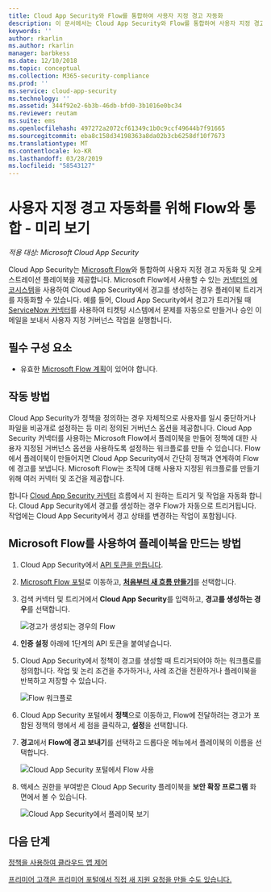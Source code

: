 ```yaml
---
title: Cloud App Security와 Flow를 통합하여 사용자 지정 경고 자동화
description: 이 문서에서는 Cloud App Security와 Flow를 통합하여 사용자 지정 경고를 자동화하는 방법에 대한 정보를 제공합니다.
keywords: ''
author: rkarlin
ms.author: rkarlin
manager: barbkess
ms.date: 12/10/2018
ms.topic: conceptual
ms.collection: M365-security-compliance
ms.prod: ''
ms.service: cloud-app-security
ms.technology: ''
ms.assetid: 344f92e2-6b3b-46db-bfd0-3b1016e0bc34
ms.reviewer: reutam
ms.suite: ems
ms.openlocfilehash: 497272a2072cf61349c1b0c9ccf49644b7f91665
ms.sourcegitcommit: eba8c158d34198363a8da02b3cb6258df10f7673
ms.translationtype: MT
ms.contentlocale: ko-KR
ms.lasthandoff: 03/28/2019
ms.locfileid: "58543127"
---
```

# <a name="integrate-with-flow-for-custom-alert-automation---preview"></a>사용자 지정 경고 자동화를 위해 Flow와 통합 - 미리 보기

*적용 대상: Microsoft Cloud App Security*

Cloud App Security는 [Microsoft Flow](https://docs.microsoft.com/flow/getting-started)와 통합하여 사용자 지정 경고 자동화 및 오케스트레이션 플레이북을 제공합니다. Microsoft Flow에서 사용할 수 있는 [커넥터의 에코시스템](https://docs.microsoft.com/connectors/)을 사용하여 Cloud App Security에서 경고를 생성하는 경우 플레이북 트리거를 자동화할 수 있습니다. 예를 들어, Cloud App Security에서 경고가 트리거될 때 [ServiceNow 커넥터](https://docs.microsoft.com/connectors/service-now/)를 사용하여 티켓팅 시스템에서 문제를 자동으로 만들거나 승인 이메일을 보내서 사용자 지정 거버넌스 작업을 실행합니다.  

## <a name="prerequisites"></a>필수 구성 요소 

 - 유효한 [Microsoft Flow 계획](https://flow.microsoft.com/en-us/pricing)이 있어야 합니다.

## <a name="how-it-works"></a>작동 방법

Cloud App Security가 정책을 정의하는 경우 자체적으로 사용자를 일시 중단하거나 파일을 비공개로 설정하는 등 미리 정의된 거버넌스 옵션을 제공합니다. Cloud App Security 커넥터를 사용하는 Microsoft Flow에서 플레이북을 만들어 정책에 대한 사용자 지정된 거버넌스 옵션을 사용하도록 설정하는 워크플로를 만들 수 있습니다. Flow에서 플레이북이 만들어지면 Cloud App Security에서 간단히 정책과 연계하여 Flow에 경고를 보냅니다. Microsoft Flow는 조직에 대해 사용자 지정된 워크플로를 만들기 위해 여러 커넥터 및 조건을 제공합니다. 

합니다 [Cloud App Security 커넥터](https://docs.microsoft.com/connectors/cloudappsecurity/) 흐름에서 지 원하는 트리거 및 작업을 자동화 합니다. Cloud App Security에서 경고를 생성하는 경우 Flow가 자동으로 트리거됩니다. 작업에는 Cloud App Security에서 경고 상태를 변경하는 작업이 포함됩니다. 

## <a name="how-to-create-playbooks-with-microsoft-flow"></a>Microsoft Flow를 사용하여 플레이북을 만드는 방법

1. Cloud App Security에서 [API 토큰을 만듭니다](api-tokens.md). 

2. [Microsoft Flow 포털](https://flow.microsoft.com)로 이동하고, [**처음부터 새 흐름 만들기**](https://docs.microsoft.com/flow/get-started-logic-flow)를 선택합니다. 

3. 검색 커넥터 및 트리거에서 **Cloud App Security**를 입력하고, **경고를 생성하는 경우**를 선택합니다.

   ![경고가 생성되는 경우의 Flow](./media/flow-when-alert.png)

4. **인증 설정** 아래에 1단계의 API 토큰을 붙여넣습니다. 

5. Cloud App Security에서 정책이 경고를 생성할 때 트리거되어야 하는 워크플로를 정의합니다. 작업 및 논리 조건을 추가하거나, 사례 조건을 전환하거나 플레이북을 반복하고 저장할 수 있습니다. 

   ![Flow 워크플로](./media/flow-workflow.png)

6. Cloud App Security 포털에서 **정책**으로 이동하고, Flow에 전달하려는 경고가 포함된 정책의 행에서 세 점을 클릭하고, **설정**을 선택합니다. 
7. **경고**에서 **Flow에 경고 보내기**를 선택하고 드롭다운 메뉴에서 플레이북의 이름을 선택합니다.  

   ![Cloud App Security 포털에서 Flow 사용](./media/flow-mcas-config.png)

8. 액세스 권한을 부여받은 Cloud App Security 플레이북을 **보안 확장 프로그램** 화면에서 볼 수 있습니다. 

  
   ![Cloud App Security에서 플레이북 보기](./media/flow-extensions.png)
 
 

## <a name="next-steps"></a>다음 단계 
[정책을 사용하여 클라우드 앱 제어](control-cloud-apps-with-policies.md)   

[프리미어 고객은 프리미어 포털에서 직접 새 지원 요청을 만들 수도 있습니다.](https://premier.microsoft.com/)  
